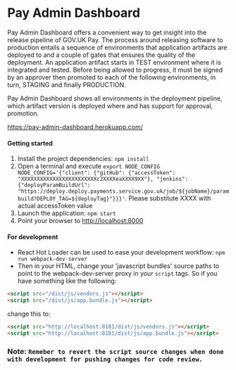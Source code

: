 # Pay Admin Dashboard

Pay Admin Dashboard offers a convenient way to get insight into the release pipeline of GOV.UK Pay. The process around releasing software to production entails a sequence of environments that application artifacts are deployed to and a couple of gates that ensures the quality of the deployment. An application artifact starts in TEST environment where it is integrated and tested. Before being allowed to progress, it must be signed by an approver then promoted to each of the following environments, in turn, STAGING and finally PRODUCTION.

Pay Admin Dashboard shows all environments in the deployment pipeline, which artifact version is deployed where and has support for approval, promotion.

https://pay-admin-dashboard.herokuapp.com/

#### Getting started

1. Install the project dependencies: `npm install`
2. Open a terminal and execute `export NODE_CONFIG NODE_CONFIG='{"client": {"gitHub": {"accessToken": "XXXXXXXXXXXXXXXXXXXXXXXXc2XXXXeaXXXX9XX"}, "jenkins": {"deployParamBuildUrl": "https://deploy.deploy.payments.service.gov.uk/job/${jobName}/parambuild?DEPLOY_TAG=${deployTag}"}}}'`. Please substitute XXXX with actual accessToken value
3. Launch the application: `npm start`
4. Point your browser to [http://localhost:8000](http://localhost:8000)

#### For development

- React Hot Loader can be used to ease your development workflow: `npm run webpack-dev-server`  
- Then in your HTML, change your 'javascript bundles' source paths to point to the webpack-dev-server proxy in your `script` tags. So if you have something like the following:

```html
<script src="/dist/js/vendors.js"></script>
<script src="/dist/js/app.bundle.js"></script>
```

change this to:

```html
<script src="http://localhost:8181/dist/js/vendors.js"></script>
<script src="http://localhost:8181/dist/js/app.bundle.js"></script>
```
### Note: `Remeber to revert the script source changes when done with development for pushing changes for code review.`
